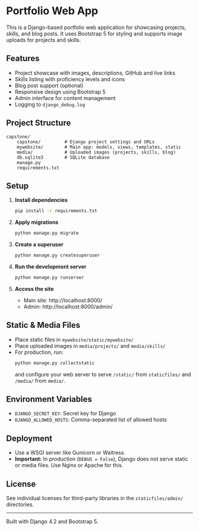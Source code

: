 # Portfolio Web App

This is a Django-based portfolio web application for showcasing projects, skills, and blog posts. It uses Bootstrap 5 for styling and supports image uploads for projects and skills.

## Features

- Project showcase with images, descriptions, GitHub and live links
- Skills listing with proficiency levels and icons
- Blog post support (optional)
- Responsive design using Bootstrap 5
- Admin interface for content management
- Logging to `django_debug.log`

## Project Structure

```
capstone/
    capstone/         # Django project settings and URLs
    mywebsite/        # Main app: models, views, templates, static
    media/            # Uploaded images (projects, skills, blog)
    db.sqlite3        # SQLite database
    manage.py
    requirements.txt
```

## Setup

1. **Install dependencies**
   ```sh
   pip install -r requirements.txt
   ```

2. **Apply migrations**
   ```sh
   python manage.py migrate
   ```

3. **Create a superuser**
   ```sh
   python manage.py createsuperuser
   ```

4. **Run the development server**
   ```sh
   python manage.py runserver
   ```

5. **Access the site**
   - Main site: http://localhost:8000/
   - Admin: http://localhost:8000/admin/

## Static & Media Files

- Place static files in `mywebsite/static/mywebsite/`
- Place uploaded images in `media/projects/` and `media/skills/`
- For production, run:
  ```sh
  python manage.py collectstatic
  ```
  and configure your web server to serve `/static/` from `staticfiles/` and `/media/` from `media/`.

## Environment Variables

- `DJANGO_SECRET_KEY`: Secret key for Django
- `DJANGO_ALLOWED_HOSTS`: Comma-separated list of allowed hosts

## Deployment

- Use a WSGI server like Gunicorn or Waitress.
- **Important:** In production (`DEBUG = False`), Django does not serve static or media files. Use Nginx or Apache for this.

## License

See individual licenses for third-party libraries in the `staticfiles/admin/` directories.

---

Built with Django 4.2 and Bootstrap 5.